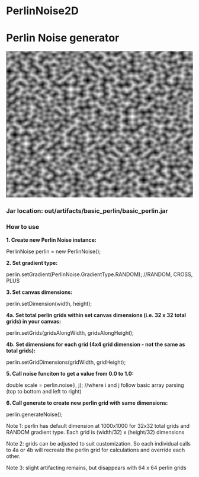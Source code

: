 # PerlinNoise2D
<h1>Perlin Noise generator</h1>
<img src="images/perlin.png">
<h3>Jar location: out/artifacts/basic_perlin/basic_perlin.jar</h3>
<h3>How to use</h3>
<b>
1. Create new Perlin Noise instance:</b>
       <p>PerlinNoise perlin = new PerlinNoise();<br></p>
<b>
2. Set gradient type:</b>
       <p>perlin.setGradient(PerlinNoise.GradientType.RANDOM); //RANDOM, CROSS, PLUS<br></p>
<b>
3. Set canvas dimensions:</b>
       <p>perlin.setDimension(width, height);<br></p>
<b>
4a. Set total perlin grids within set canvas dimensions (i.e. 32 x 32 total grids) in your canvas:</b>
       <p>perlin.setGrids(gridsAlongWidth, gridsAlongHeight);<br></p>
<b>
4b. Set dimensions for each grid (4x4 grid dimension - not the same as total grids):</b>
       <p>perlin.setGridDimensions(gridWidth, gridHeight);<br></p>
<b>
5. Call noise funciton to get a value from 0.0 to 1.0:</b>
       <p>double scale = perlin.noise(i, j); //where i and j follow basic array parsing (top to bottom and left to right)<br></p>
<b>
6. Call generate to create new perlin grid with same dimensions:</b>
       <p>perlin.generateNoise();<br></p>
<p>Note 1: perlin has default dimension at 1000x1000 for 32x32 total grids and RANDOM gradient type. Each grid is (width/32) x (height/32) dimensions</p>
<p>Note 2: grids can be adjusted to suit customization. So each individual calls to 4a or 4b will recreate the perlin grid for calculations and override each other.</p>
<p>Note 3: slight artifacting remains, but disappears with 64 x 64 perlin grids</p>
